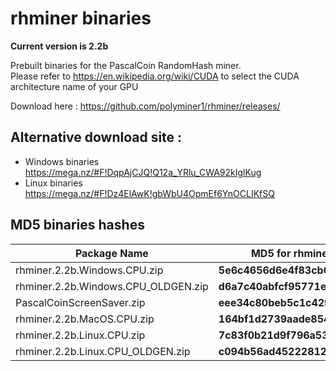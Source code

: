 # rhminer binaries 

**Current version is 2.2b** <br>


Prebuilt binaries for the PascalCoin RandomHash miner.<br> 
Please refer to https://en.wikipedia.org/wiki/CUDA to select the CUDA architecture name of your GPU

Download here : https://github.com/polyminer1/rhminer/releases/<br>
## Alternative download site : 
* Windows binaries https://mega.nz/#F!DqpAjCJQ!Q12a_YRlu_CWA92kIglKug
* Linux binaries https://mega.nz/#F!Dz4ElAwK!gbWbU4OpmEf6YnOCLIKfSQ
 
## MD5 binaries hashes ##
| Package Name                          |  MD5 for rhminer executable           |
| --------------------------------------|---------------------------------------|
| rhminer.2.2b.Windows.CPU.zip          | **5e6c4656d6e4f83cb0aa5cf93cd4df02**  |
| rhminer.2.2b.Windows.CPU_OLDGEN.zip   | **d6a7c40abfcf95771ebe4b494147bd54**  |
| PascalCoinScreenSaver.zip             | **eee34c80beb5c1c42965720cee3ffd3d**  |
| rhminer.2.2b.MacOS.CPU.zip            | **164bf1d2739aade854dc10a3a371c34b**  |
| rhminer.2.2b.Linux.CPU.zip            | **7c83f0b21d9f796a5374d920b8282406**  |
| rhminer.2.2b.Linux.CPU_OLDGEN.zip     | **c094b56ad45222812128b2aed031ae25**  |
